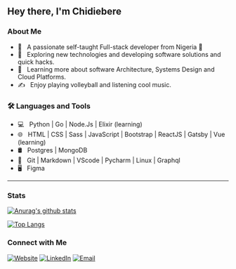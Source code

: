 ## Hey there, I'm Chidiebere

### About Me

- 🚀 &nbsp; A passionate self-taught Full-stack developer from Nigeria 🚀
- 🤔 &nbsp; Exploring new technologies and developing software solutions and quick hacks.
- 🌱 &nbsp; Learning more about software Architecture, Systems Design and Cloud Platforms.
- ✍️ &nbsp; Enjoy playing volleyball and listening cool music.

### 🛠 Languages and Tools

- 💻 &nbsp; Python | Go | Node.Js | Elixir (learning)
- 🌐 &nbsp; HTML | CSS | Sass | JavaScript | Bootstrap | ReactJS | Gatsby | Vue (learning)
- 🛢 &nbsp; Postgres | MongoDB
- 🔧 &nbsp; Git | Markdown | VScode | Pycharm | Linux | Graphql
- 🖥 &nbsp; Figma

---

### Stats

[![Anurag's github stats](https://github-readme-stats.vercel.app/api?username=Japhethca)](https://github.com/anuraghazra/github-readme-stats)

[![Top Langs](https://github-readme-stats.vercel.app/api/top-langs/?username=japhethca&layout=compact)](https://github.com/anuraghazra/github-readme-stats)

### Connect with Me

<p>
<a href="https://www.chidex.dev/"><img alt="Website" src="https://img.shields.io/badge/Website-www.chidex.dev-blue?style=rounded-square&logo=google-chrome"></a>
<a href="https://www.linkedin.com/in/chidiebere-anyigor-02515a119/"><img alt="LinkedIn" src="https://img.shields.io/badge/LinkedIn-Chidiebere%20Anyigor-blue?style=rounded-square&logo=linkedin"></a>
<a href="mailto:chidiebere.anyigor@gmail.com"><img alt="Email" src="https://img.shields.io/badge/Email-chidiebere.anyigor@gmail.com-blue?style=rounded-square&logo=gmail"></a>
</p>
